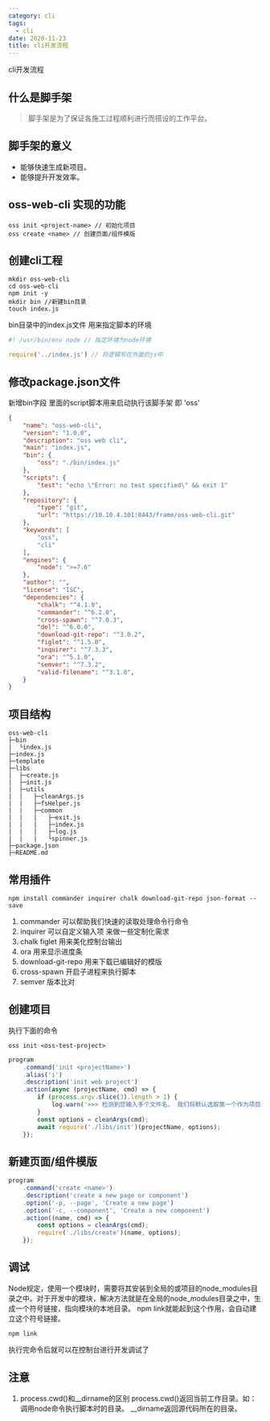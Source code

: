 ```yaml
---
category: cli
tags:
  - cli
date: 2020-11-23
title: cli开发流程
---
```


cli开发流程
<!-- more -->

## 什么是脚手架

> 脚手架是为了保证各施工过程顺利进行而搭设的工作平台。

## 脚手架的意义

* 能够快速生成新项目。
* 能够提升开发效率。

## oss-web-cli 实现的功能
```shell
oss init <project-name> // 初始化项目
oss create <name> // 创建页面/组件模版
```

## 创建cli工程

```shell
mkdir oss-web-cli
cd oss-web-cli
npm init -y
mkdir bin //新建bin目录
touch index.js
```

bin目录中的index.js文件 用来指定脚本的环境

``` javascript
#! /usr/bin/env node // 指定环境为node环境

require('../index.js') // 将逻辑写在外面的js中
```

## 修改package.json文件

新增bin字段 里面的script脚本用来启动执行该脚手架 即 'oss'
```json
{
    "name": "oss-web-cli",
    "version": "1.0.0",
    "description": "oss web cli",
    "main": "index.js",
    "bin": {
        "oss": "./bin/index.js"
    },
    "scripts": {
        "test": "echo \"Error: no test specified\" && exit 1"
    },
    "repository": {
        "type": "git",
        "url": "https://10.10.4.101:8443/frame/oss-web-cli.git"
    },
    "keywords": [
        "oss",
        "cli"
    ],
    "engines": {
        "node": ">=7.6"
    },
    "author": "",
    "license": "ISC",
    "dependencies": {
        "chalk": "^4.1.0",
        "commander": "^6.2.0",
        "cross-spawn": "^7.0.3",
        "del": "^6.0.0",
        "download-git-repo": "^3.0.2",
        "figlet": "^1.5.0",
        "inquirer": "^7.3.3",
        "ora": "^5.1.0",
        "semver": "^7.3.2",
        "valid-filename": "^3.1.0",
    }
}

```

## 项目结构

```
oss-web-cli
├─bin
|  └index.js
├─index.js
├─template
├─libs
|  ├─create.js
|  ├─init.js
|  ├─utils
|  |   ├─cleanArgs.js
|  |   ├─fsHelper.js
|  |   ├─common
|  |   |   ├─exit.js
|  |   |   ├─index.js
|  |   |   ├─log.js
|  |   |   └spinner.js
├─package.json
├─README.md

```

## 常用插件

``` shell
npm install commander inquirer chalk download-git-repo json-format --save
```
1. commander 可以帮助我们快速的读取处理命令行命令
2. inquirer 可以自定义输入项 来做一些定制化需求
3. chalk figlet 用来美化控制台输出
4. ora 用来显示进度条
5. download-git-repo 用来下载已编辑好的模版
6. cross-spawn 开启子进程来执行脚本
7. semver 版本比对

## 创建项目

执行下面的命令
```shell
oss init <oss-test-project>
```

``` javascript
program
    .command('init <projectName>')
    .alias('i')
    .description('init web project')
    .action(async (projectName, cmd) => {
        if (process.argv.slice(3).length > 1) {
            log.warn('>>> 检测到您输入多个文件名， 我们将默认选取第一个作为项目名称');
        }
        const options = cleanArgs(cmd);
        await require('./libs/init')(projectName, options);
    });
```

## 新建页面/组件模版
```javascript
program
    .command('create <name>')
    .description('create a new page or component')
    .option('-p, --page', 'Create a new page')
    .option('-c, --component', 'Create a new component')
    .action((name, cmd) => {
        const options = cleanArgs(cmd);
        require('./libs/create')(name, options);
    });
```
## 调试
Node规定，使用一个模块时，需要将其安装到全局的或项目的node_modules目录之中。对于开发中的模块，解决方法就是在全局的node_modules目录之中，生成一个符号链接，指向模块的本地目录。
npm link就能起到这个作用，会自动建立这个符号链接。
``` shell
npm link
```
执行完命令后就可以在控制台进行开发调试了

## 注意
1. process.cwd()和__dirname的区别
process.cwd()返回当前工作目录。如：调用node命令执行脚本时的目录。
__dirname返回源代码所在的目录。





